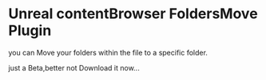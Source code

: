# Unreal contentBrowser FoldersMove Plugin
you can Move your folders within the file to a specific folder.


just a Beta,better not Download it now...
